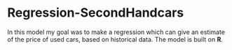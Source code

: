 # Regression-SecondHandcars
In this model my goal was to make a regression which can give an estimate of the price of used cars, based on historical data. 
The model is built on __R__.
